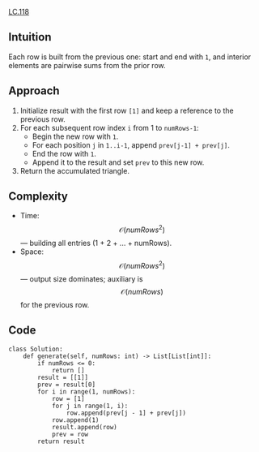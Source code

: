 [LC.118](https://leetcode.com/problems/pascals-triangle/description/)

## Intuition  
Each row is built from the previous one: start and end with `1`, and interior elements are pairwise sums from the prior row.

## Approach  
 
1. Initialize result with the first row `[1]` and keep a reference to the previous row.  
2. For each subsequent row index `i` from 1 to `numRows-1`:
   - Begin the new row with `1`.  
   - For each position `j` in `1..i-1`, append `prev[j-1] + prev[j]`.  
   - End the row with `1`.  
   - Append it to the result and set `prev` to this new row.  
3. Return the accumulated triangle.

## Complexity  
- Time: $$\mathcal{O}(numRows^2)$$ — building all entries (1 + 2 + ... + numRows).  
- Space: $$\mathcal{O}(numRows^2)$$ — output size dominates; auxiliary is $$\mathcal{O}(numRows)$$ for the previous row.

## Code
```python3
class Solution:
    def generate(self, numRows: int) -> List[List[int]]:
        if numRows <= 0:
            return []
        result = [[1]]
        prev = result[0]
        for i in range(1, numRows):
            row = [1]
            for j in range(1, i):
                row.append(prev[j - 1] + prev[j])
            row.append(1)
            result.append(row)
            prev = row
        return result
